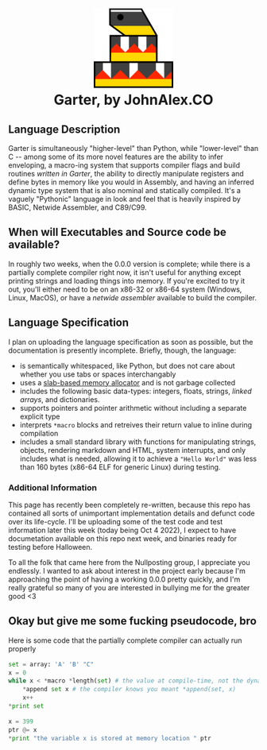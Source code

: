 <h1 align="center">
	<img src="./logo/blocky_snake.png" height="160px"/><br>
	Garter, by JohnAlex.CO
</h1>

## Language Description

Garter is simultaneously "higher-level" than Python, while "lower-level" than C -- 
among some of its more novel features are the ability to infer enveloping, 
a macro-ing system that supports compiler flags and build routines _written in Garter_,
the ability to directly manipulate registers and define bytes in memory like you would in Assembly,
and having an inferred dynamic type system that is also nominal and statically compiled.
It's a vaguely "Pythonic" language in look and feel that is heavily inspired by BASIC, Netwide Assembler, and C89/C99.

## When will Executables and Source code be available? 

In roughly two weeks, when the 0.0.0 version is complete; while there is a partially complete compiler right now,
it isn't useful for anything except printing strings and loading things into memory. 
If you're excited to try it out, you'll either need to be on an x86-32 or x86-64 system (Windows, Linux, MacOS),
or have a _netwide assembler_ available to build the compiler.

## Language Specification

I plan on uploading the language specification as soon as possible, but the documentation is presently incomplete.
Briefly, though, the language:
- is semantically whitespaced, like Python, but does not care about whether you use tabs or spaces interchangably
- uses a [slab-based memory allocator](https://slembcke.github.io/Custom-Allocators) and is not garbage collected
- includes the following basic data-types: integers, floats, strings, _linked arrays_, and dictionaries.
- supports pointers and pointer arithmetic without including a separate explicit type
- interprets `*macro` blocks and retreives their return value to inline during compilation
- includes a small standard library with functions for manipulating strings, objects, rendering markdown and HTML,
system interrupts, and only includes what is needed, allowing it to achieve a `"Hello World"` was less than 160 bytes (x86-64 ELF for generic Linux) during testing.

### Additional Information

This page has recently been completely re-written, because this repo has contained all sorts of unimportant implementation details and defunct code over its life-cycle. I'll be uploading some of the test code and test information later this week (today being Oct 4 2022), I expect to have documetation available on this repo next week, and binaries ready for testing before Halloween.

To all the folk that came here from the Nullposting group, I appreciate you endlessly. I wanted to ask about interest in the project early because I'm approaching the point of having a working 0.0.0 pretty quickly, and I'm really grateful so many of you are interested in bullying me for the greater good <3 

## Okay but give me some fucking pseudocode, bro

Here is some code that the partially complete compiler can actually run properly
```python
set = array: 'A' 'B' "C"
x = 0
while x < *macro *length(set) # the value at compile-time, not the dynamically changing size 
	*append set x # the compiler knows you meant *append(set, x)
	x++
*print set
```

```python
x = 399
ptr @= x 
*print "the variable x is stored at memory location " ptr
```
